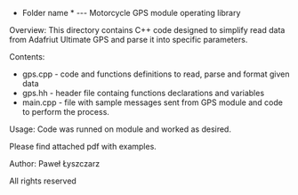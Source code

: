 * Folder name * --- Motorcycle GPS module operating library 

Overview:
This directory contains C++ code designed to simplify read data from Adafriut Ultimate GPS and parse it into specific parameters.

Contents:
- gps.cpp - code and functions definitions to read, parse and format given data
- gps.hh - header file containg functions declarations and variables
- main.cpp - file with sample messages sent from GPS module and code to perform the process.

Usage:
Code was runned on module and worked as desired.

Please find attached pdf with examples.

Author:
Paweł Łyszczarz

All rights reserved
